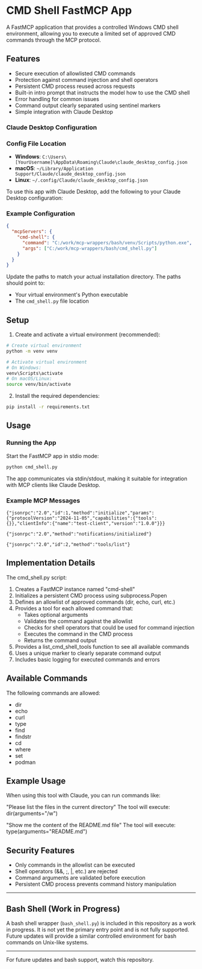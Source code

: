 # CMD Shell FastMCP App

A FastMCP application that provides a controlled Windows CMD shell environment, allowing you to execute a limited set of approved CMD commands through the MCP protocol.

## Features

- Secure execution of allowlisted CMD commands
- Protection against command injection and shell operators
- Persistent CMD process reused across requests
- Built-in intro prompt that instructs the model how to use the CMD shell
- Error handling for common issues
- Command output clearly separated using sentinel markers
- Simple integration with Claude Desktop

### Claude Desktop Configuration

### Config File Location
- **Windows**: `C:\Users\[YourUsername]\AppData\Roaming\Claude\claude_desktop_config.json`
- **macOS**: `~/Library/Application Support/Claude/claude_desktop_config.json`
- **Linux**: `~/.config/Claude/claude_desktop_config.json`

To use this app with Claude Desktop, add the following to your Claude Desktop configuration:

### Example Configuration
```json
{
  "mcpServers": {
    "cmd-shell": {
      "command": "C:/work/mcp-wrappers/bash/venv/Scripts/python.exe",
      "args": ["C:/work/mcp-wrappers/bash/cmd_shell.py"]
    }
  }
}
```

Update the paths to match your actual installation directory. The paths should point to:
- Your virtual environment's Python executable
- The `cmd_shell.py` file location

## Setup

1. Create and activate a virtual environment (recommended):
```bash
# Create virtual environment
python -m venv venv

# Activate virtual environment
# On Windows:
venv\Scripts\activate
# On macOS/Linux:
source venv/bin/activate
```

2. Install the required dependencies:
```bash
pip install -r requirements.txt
```

## Usage

### Running the App

Start the FastMCP app in stdio mode:

```bash
python cmd_shell.py
```

The app communicates via stdin/stdout, making it suitable for integration with MCP clients like Claude Desktop.

### Example MCP Messages

```
{"jsonrpc":"2.0","id":1,"method":"initialize","params":{"protocolVersion":"2024-11-05","capabilities":{"tools":{}},"clientInfo":{"name":"test-client","version":"1.0.0"}}}

{"jsonrpc":"2.0","method":"notifications/initialized"}

{"jsonrpc":"2.0","id":2,"method":"tools/list"}
```

## Implementation Details

The cmd_shell.py script:
1. Creates a FastMCP instance named "cmd-shell"
2. Initializes a persistent CMD process using subprocess.Popen
3. Defines an allowlist of approved commands (dir, echo, curl, etc.)
4. Provides a tool for each allowed command that:
   - Takes optional arguments
   - Validates the command against the allowlist
   - Checks for shell operators that could be used for command injection
   - Executes the command in the CMD process
   - Returns the command output
5. Provides a list_cmd_shell_tools function to see all available commands
6. Uses a unique marker to clearly separate command output
7. Includes basic logging for executed commands and errors

## Available Commands

The following commands are allowed:
- dir
- echo
- curl
- type
- find
- findstr
- cd
- where
- set
- podman

## Example Usage

When using this tool with Claude, you can run commands like:

"Please list the files in the current directory"
The tool will execute: dir(arguments="/w")

"Show me the content of the README.md file"
The tool will execute: type(arguments="README.md")

## Security Features

- Only commands in the allowlist can be executed
- Shell operators (&&, ;, |, etc.) are rejected
- Command arguments are validated before execution
- Persistent CMD process prevents command history manipulation

---

## Bash Shell (Work in Progress)

A bash shell wrapper (`bash_shell.py`) is included in this repository as a work in progress. It is not yet the primary entry point and is not fully supported. Future updates will provide a similar controlled environment for bash commands on Unix-like systems.

---

For future updates and bash support, watch this repository.

